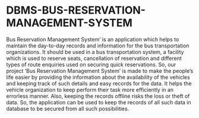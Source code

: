 # DBMS-BUS-RESERVATION-MANAGEMENT-SYSTEM
Bus Reservation Management System’ is an application which helps to maintain the
day-to-day records and information for the bus transportation organizations. It should
be used in a bus transportation system, a facility which is used to reserve seats,
cancellation of reservation and different types of route enquiries used on securing
quick reservations. So, our project ‘Bus Reservation Management System’ is made to
make the people’s life easier by providing the information about the availability of the
vehicles and keeping track of such details and easy records for the data. It helps the
vehicle organization to keep perform their task more efficiently in an errorless
manner. Also, keeping the records offline risks the loss or theft of data. So, the
application can be used to keep the records of all such data in database to be secured
from all such possibilities.
